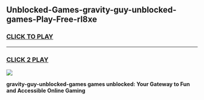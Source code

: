 
## Unblocked-Games-gravity-guy-unblocked-games-Play-Free-rl8xe
<h3>
<a href="https://premium76.site?title=gravity-guy-unblocked-games&ref=20A">CLICK TO PLAY</a></h3>
<hr>

<h3>
<a href="https://premium76.site?title=gravity-guy-unblocked-games&ref=20A">CLICK 2 PLAY</a>
  
</h3>

<a href="https://premium76.site?title=gravity-guy-unblocked-games&ref=20A"><img src="https://clearcache.store/games.png"></a>


**gravity-guy-unblocked-games games unblocked: Your Gateway to Fun and Accessible Online Gaming**
